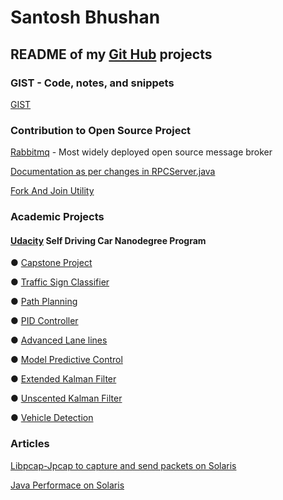 # Santosh Bhushan

## README of my [Git Hub](https://github.com/2sbsbsb) projects 


### GIST - Code, notes, and snippets

[GIST](https://gist.github.com/2sbsbsb)


### Contribution to Open Source Project 

[Rabbitmq](https://www.rabbitmq.com/) - Most widely deployed open source message broker 

[Documentation as per changes in RPCServer.java](https://github.com/rabbitmq/rabbitmq-website/pull/430)


[Fork And Join Utility](https://github.com/2sbsbsb/ForkAndJoinUtility)


### Academic Projects 

#### [Udacity](https://www.udacity.com/) Self Driving Car Nanodegree Program 

●  [Capstone Project](https://github.com/2sbsbsb/CarND-Capstone)

●  [Traffic Sign Classifier](https://github.com/2sbsbsb/CarND-Traffic-Sign-Classifier-Project)

●  [Path Planning](https://github.com/2sbsbsb/CarND-Path-Planning-Project)

●  [PID Controller](https://github.com/2sbsbsb/CarND-PID-Control-Project)

●  [Advanced Lane lines](https://github.com/2sbsbsb/CarND-Advanced-Lane-Lines)

●  [Model Predictive Control](https://github.com/2sbsbsb/CarND-MPC-Project)

●  [Extended Kalman Filter](https://github.com/2sbsbsb/CarND-Extended-Kalman-Filter-Project)

●  [Unscented Kalman Filter](https://github.com/2sbsbsb/CarND-Unscented-Kalman-Filter-Project)

●  [Vehicle Detection](https://github.com/2sbsbsb/CarND-Vehicle-Detection)


### Articles 

[Libpcap-Jpcap to capture and send packets on Solaris](https://www.experts-exchange.com/articles/8193/Using-libpcap-Jpcap-to-capture-and-send-packets-on-Solaris-Part-1.html)

[Java Performace on Solaris](https://www.experts-exchange.com/articles/8194/Java-performance-on-Solaris-Managing-CPUs.html)

